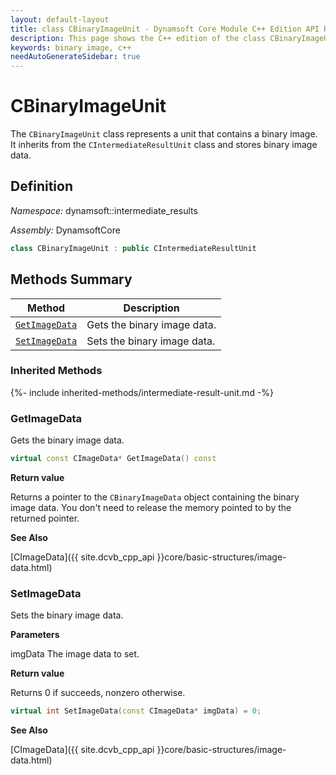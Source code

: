 ```yaml
---
layout: default-layout
title: class CBinaryImageUnit - Dynamsoft Core Module C++ Edition API Reference
description: This page shows the C++ edition of the class CBinaryImageUnit in Dynamsoft Core Module.
keywords: binary image, c++
needAutoGenerateSidebar: true
---
```


# CBinaryImageUnit

The `CBinaryImageUnit` class represents a unit that contains a binary image. It inherits from the `CIntermediateResultUnit` class and stores binary image data.

## Definition

*Namespace:* dynamsoft::intermediate_results

*Assembly:* DynamsoftCore

```cpp
class CBinaryImageUnit : public CIntermediateResultUnit 
```

## Methods Summary

| Method               | Description |
|----------------------|-------------|
| [`GetImageData`](#getimagedata) | Gets the binary image data. |
| [`SetImageData`](#setimagedata) | Sets the binary image data. |

### Inherited Methods

{%- include inherited-methods/intermediate-result-unit.md -%}

### GetImageData

Gets the binary image data.

```cpp
virtual const CImageData* GetImageData() const
```

**Return value**

Returns a pointer to the `CBinaryImageData` object containing the binary image data. You don't need to release the memory pointed to by the returned pointer.

**See Also**

[CImageData]({{ site.dcvb_cpp_api }}core/basic-structures/image-data.html)

### SetImageData

Sets the binary image data.

**Parameters**

imgData The image data to set.

**Return value**

Returns 0 if succeeds, nonzero otherwise.

```cpp
virtual int SetImageData(const CImageData* imgData) = 0;
```

**See Also**

[CImageData]({{ site.dcvb_cpp_api }}core/basic-structures/image-data.html)
